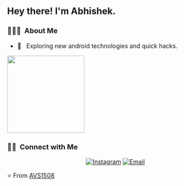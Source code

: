 <h2> Hey there! I'm Abhishek.</h2>

<h3> 👨🏻‍💻 &nbsp;About Me </h3>

- 🤔 &nbsp; Exploring new android technologies and quick hacks.

<a href="https://github.com/AVS1508">
  <img height="180em" src="https://github-readme-stats.vercel.app/api?username=abhishekdharmik&theme=buefy&show_icons=true" />
</a>

<br/>

<h3> 🤝🏻 &nbsp;Connect with Me </h3>

<p align="center">
<a href="https://www.instagram.com/iamabhid/"><img alt="Instagram" src="https://img.shields.io/badge/Instagram-adityavs__-blue?style=flat-square&logo=instagram"></a>
<a href="mailto:abhidharmik1997@gmail.com"><img alt="Email" src="https://img.shields.io/badge/Email-avsingh@umass.edu-blue?style=flat-square&logo=gmail"></a>
</p>

⭐️ From [AVS1508](https://github.com/abhishekdharmik)
